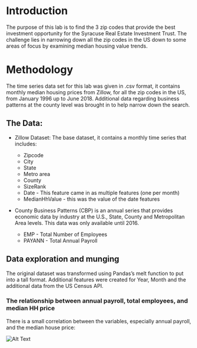 # Introduction
The purpose of this lab is to find the 3 zip codes that provide the best investment opportunity for the Syracuse Real Estate Investment Trust. The challenge lies in narrowing down all the zip codes in the US down to some areas of focus by examining median housing value trends.

# Methodology
The time series data set for this lab was given in .csv format, it contains monthly median housing prices from Zillow, for all the zip codes in the US, from January 1996 up to June 2018. Additional data regarding business patterns at the county level was brought in to help narrow down the search.

## The Data:
* Zillow Dataset: The base dataset, it contains a monthly time series that includes:
  * Zipcode
  * City
  * State
  * Metro area
  * County
  * SizeRank
  * Date - This feature came in as multiple features (one per month)
  * MedianHhValue - this was the value of the date features

* County Business Patterns (CBP) is an annual series that provides economic data by industry at the U.S., State, County and Metropolitan Area levels. This data was only available until 2016.
  * EMP - Total Number of Employees
  * PAYANN - Total Annual Payroll
  
## Data exploration and munging
The original dataset was transformed using Pandas’s melt function to put into a tall format. Additional features were created for Year, Month and the additional data from the US Census API.

### The relationship between annual payroll, total employees, and median HH price
There is a small correlation between the variables, especially annual payroll, and the median house price:

![Alt Text](https://github.com/pmb06d/forecasting_home_values/blob/graphs/fig1.jpg)
